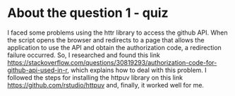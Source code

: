 # About the question 1 - quiz

I faced some problems using the httr library to access the github API. When the script opens the browser and redirects to a page that allows the application to use the API and obtain the authorization code, a redirection failure occurred. So, I researched and found this link https://stackoverflow.com/questions/30819293/authorization-code-for-github-api-used-in-r, which explains how to deal with this problem. I followed the steps for installing the httpuv library on this link https://github.com/rstudio/httpuv and, finally, it worked well for me.
